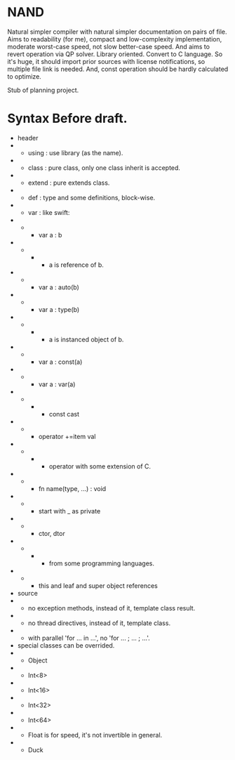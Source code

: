 # NAND
Natural simpler compiler with natural simpler documentation on pairs of file.
Aims to readability (for me), compact and low-complexity implementation, moderate worst-case speed, not slow better-case speed.
And aims to revert operation via QP solver. Library oriented. Convert to C language. So it's huge, it should import prior sources with license notifications, so multiple file link is needed. And, const operation should be hardly calculated to optimize.  

Stub of planning project.

# Syntax Before draft.
* header
* * using   : use library (as the name).
* * class   : pure class, only one class inherit is accepted.
* * extend  : pure extends class.
* * def     : type and some definitions, block-wise.
* * var     : like swift:
* * * var a : b
* * * * a is reference of b.
* * * var a : auto(b)
* * * var a : type(b)
* * * * a is instanced object of b.
* * * var a : const(a)
* * * var a : var(a)
* * * * const cast
* * * operator +=item val
* * * * operator with some extension of C.
* * * fn name(type, ...) : void
* * * start with _ as private
* * * ctor, dtor
* * * * from some programming languages.
* * * this and leaf and super object references
* source
* * no exception methods, instead of it, template class result.
* * no thread directives, instead of it, template class.
* * with parallel 'for ... in ...', no 'for ... ; ... ; ...'.
* special classes can be overrided.
* * Object
* * Int<8>
* * Int<16>
* * Int<32>
* * Int<64>
* * Float is for speed, it's not invertible in general.
* * Duck
